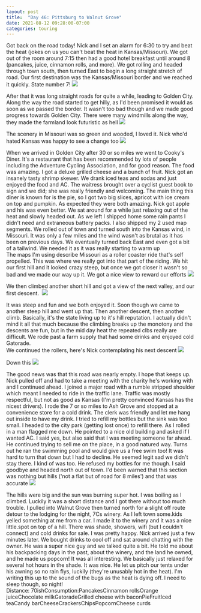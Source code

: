 ```yaml
---
layout: post
title:  "Day 46: Pittsburg to Walnut Grove"
date: 2021-08-12 09:28:00-07:00
categories: touring
---
```

Got back on the road today! Nick and I set an alarm for 6:30 to try and beat the heat (jokes on us you can't beat the heat in Kansas/Missouri). We got out of the room around 7:15 then had a good hotel breakfast until around 8 (pancakes, juice, cinnamon rolls, and more). We got rolling and headed through town south, then turned East to begin a long straight stretch of road. Our first destination was the Kansas/Missouri border and we reached it quickly. State number 7!
[![](https://lh3.googleusercontent.com/-GM3YYfqaNF8/YRVMEL6qTBI/AAAAAAAAWFY/SacMLmsbq2gRZpGvDsc61qMfyCLD2_nlACLcBGAsYHQ/s1600/1628785677070873-0.png)](https://lh3.googleusercontent.com/-GM3YYfqaNF8/YRVMEL6qTBI/AAAAAAAAWFY/SacMLmsbq2gRZpGvDsc61qMfyCLD2_nlACLcBGAsYHQ/s1600/1628785677070873-0.png)
  
After that it was long straight roads for quite a while, leading to Golden City. Along the way the road started to get hilly, as I'd been promised it would as soon as we passed the border. It wasn't too bad though and we made good progress towards Golden City. There were many windmills along the way, they made the farmland look futuristic as hell
[![](https://lh3.googleusercontent.com/-5kSTRNT_gpA/YRVMC9vVX5I/AAAAAAAAWFU/RFUmpbXXBhgUet_EZPmc-AoSs3vvE7_4gCLcBGAsYHQ/s1600/1628785672157231-1.png)](https://lh3.googleusercontent.com/-5kSTRNT_gpA/YRVMC9vVX5I/AAAAAAAAWFU/RFUmpbXXBhgUet_EZPmc-AoSs3vvE7_4gCLcBGAsYHQ/s1600/1628785672157231-1.png)
  
The scenery in Missouri was so green and wooded, I loved it. Nick who'd hated Kansas was happy to see a change too
[![](https://lh3.googleusercontent.com/-C0o9u4wx4Cc/YRVMBt3_RSI/AAAAAAAAWFQ/KAPpT2ujRQotZsNW6cI5IsQfoxu3a-kngCLcBGAsYHQ/s1600/1628785666225942-2.png)](https://lh3.googleusercontent.com/-C0o9u4wx4Cc/YRVMBt3_RSI/AAAAAAAAWFQ/KAPpT2ujRQotZsNW6cI5IsQfoxu3a-kngCLcBGAsYHQ/s1600/1628785666225942-2.png)
  
When we arrived in Golden City after 30 or so miles we went to Cooky's Diner. It's a restaurant that has been recommended by lots of people including the Adventure Cycling Association, and for good reason. The food was amazing. I got a deluxe grilled cheese and a bunch of fruit. Nick got an insanely tasty shrimp skewer. We drank iced teas and sodas and just enjoyed the food and AC. The waitress brought over a cyclist guest book to sign and we did; she was really friendly and welcoming. The main thing this diner is known for is the pie, so I got two big slices, apricot with ice cream on top and pumpkin. As expected they were both amazing. Nick got apple and his was even better. We sat around for a while just relaxing out of the heat and slowly headed out. As we left I shipped home some rain pants I didn't need and extraneous battery packs. I also shipped my 2 used map segments. We rolled out of town and turned south into the Kansas wind, in Missouri. It was only a few miles and the wind wasn't as brutal as it has been on previous days. We eventually turned back East and even got a bit of a tailwind. We needed it as it was really starting to warm up  
The maps I'm using describe Missouri as a roller coaster ride that's self propelled. This was where we really got into that part of the riding. We hit our first hill and it looked crazy steep, but once we got closer it wasn't so bad and we made our way up it. We got a nice view to reward our efforts
[![](https://lh3.googleusercontent.com/-0YLeA2AMPms/YRVMAOEbSTI/AAAAAAAAWFM/W6AMfk73uKEhiaIg8Lu-JHojFccB538AwCLcBGAsYHQ/s1600/1628785660335101-3.png)](https://lh3.googleusercontent.com/-0YLeA2AMPms/YRVMAOEbSTI/AAAAAAAAWFM/W6AMfk73uKEhiaIg8Lu-JHojFccB538AwCLcBGAsYHQ/s1600/1628785660335101-3.png)
  
We then climbed another short hill and got a view of the next valley, and our first descent. 
[![](https://lh3.googleusercontent.com/-K5izZvfhsR0/YRVL-rw35BI/AAAAAAAAWFI/AunYWaiGi4QI5_TJJaU4baRowkaawL7UQCLcBGAsYHQ/s1600/1628785654823239-4.png)](https://lh3.googleusercontent.com/-K5izZvfhsR0/YRVL-rw35BI/AAAAAAAAWFI/AunYWaiGi4QI5_TJJaU4baRowkaawL7UQCLcBGAsYHQ/s1600/1628785654823239-4.png)
  
It was steep and fun and we both enjoyed it. Soon though we came to another steep hill and went up that. Then another descent, then another climb. Basically, it's the state living up to it's hill reputation. I actually didn't mind it all that much because the climbing breaks up the monotony and the descents are fun, but in the mid day heat the repeated clbs really are difficult. We rode past a farm supply that had some drinks and enjoyed cold Gatorade.   
We continued the rollers, here's Nick contemplating his next descent
[![](https://lh3.googleusercontent.com/-c7VWeV3fAcA/YRVL9c3JkXI/AAAAAAAAWFE/_I0I6TBtqW80frUL46e3R9Scs787hYIQQCLcBGAsYHQ/s1600/1628785647763268-5.png)](https://lh3.googleusercontent.com/-c7VWeV3fAcA/YRVL9c3JkXI/AAAAAAAAWFE/_I0I6TBtqW80frUL46e3R9Scs787hYIQQCLcBGAsYHQ/s1600/1628785647763268-5.png)
  
Down this
[![](https://lh3.googleusercontent.com/-032PP42B4Do/YRVL7YRXC_I/AAAAAAAAWFA/2nE9ondI7E8Ae0epZyjLfZ_GFWU2M5PAwCLcBGAsYHQ/s1600/1628785640864777-6.png)](https://lh3.googleusercontent.com/-032PP42B4Do/YRVL7YRXC_I/AAAAAAAAWFA/2nE9ondI7E8Ae0epZyjLfZ_GFWU2M5PAwCLcBGAsYHQ/s1600/1628785640864777-6.png)
  
The good news was that this road was nearly empty. I hope that keeps up.   
Nick pulled off and had to take a meeting with the charity he's working with and I continued ahead. I joined a major road with a rumble stripped shoulder which meant I needed to ride in the traffic lane. Traffic was mostly respectful, but not as good as Kansas (I'm pretty convinced Kansas has the nicest drivers). I rode the 7 or so miles to Ash Grove and stopped at a convenience store for a cold drink. The clerk was friendly and let me hang out inside to have my drink. I tried to refill my bottles but the sink was too small. I headed to the city park (getting lost once) to refill there. As I rolled in a man flagged me down. He pointed to a nice old building and asked if I wanted AC. I said yes, but also said that I was meeting someone far ahead. He continued trying to sell me on the place, in a good natured way. Turns out he ran the swimming pool and would give us a free swim too! It was hard to turn that down but I had to decline. He seemed legit sad we didn't stay there. I kind of was too. He refused my bottles for me though. I said goodbye and headed north out of town. I'd been warned that this section was nothing but hills ('not a flat but of road for 8 miles') and that was accurate
[![](https://lh3.googleusercontent.com/-UvIWGvHb5KE/YRVL5q9gwDI/AAAAAAAAWE8/iee9bEPX0SsFJX5y84arz-8WARFpbz4DwCLcBGAsYHQ/s1600/1628785632892519-7.png)](https://lh3.googleusercontent.com/-UvIWGvHb5KE/YRVL5q9gwDI/AAAAAAAAWE8/iee9bEPX0SsFJX5y84arz-8WARFpbz4DwCLcBGAsYHQ/s1600/1628785632892519-7.png)
  
The hills were big and the sun was burning super hot. I was boiling as I climbed. Luckily it was a short distance and I got there without too much trouble. I pulled into Walnut Grove then turned north for a slight off route detour to the lodging for the night, 7Cs winery. As I left town some.kids yelled something at me from a car. I made it to the winery and it was a nice little.spot on top of a hill. There was shade, showers, wifi (but I couldn't connect) and cold drinks for sale. I was pretty happy. Nick arrived just a few minutes later. We bought drinks to cool off and sat around chatting with the owner. He was a super nice guy and we talked quite a bit. He told me about his backpacking days in the past, about the winery, and the land he owned, and he made us popcorn! It was all interesting. We basically just relaxed for several hot hours in the shade. It was nice. He let us pitch our tents under his awning so no rain flys, luckily (they're unusably hot in the heat). I'm writing this up to the sound of the bugs as the heat is dying off. I need to sleep though, so night!  
Distance: 70ishConsumption:PancakesCinnamon rollsOrange juiceChocolate milkGatoradeGrilled cheese with baconPieFruitIced teaCandy barCheeseCrackersChipsPopcornCheese curds
